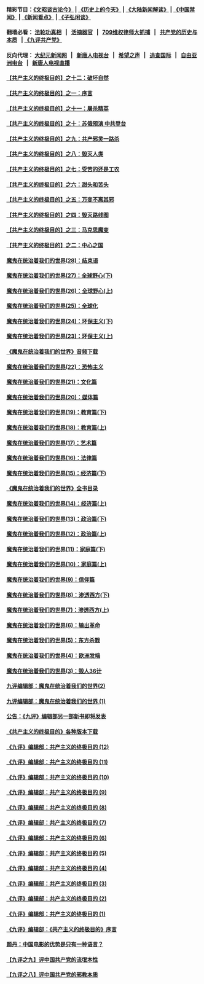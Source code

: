 #### 精彩节目：[《文昭谈古论今》](http://134.209.198.168/wenzhao) | [《历史上的今天》](http://134.209.198.168/today-in-history) | [《大陆新闻解读》](http://134.209.198.168/ntdtv-comedy) | [《中国禁闻》](http://134.209.198.168/ntdtv-news) | [《新闻看点》](http://134.209.198.168/news-insight) | [《子弘闲谈》](http://134.209.198.168/zihongxiantan/) 

  #### 翻墙必看： [法轮功真相](http://134.209.198.168:10000/videos/truth.html) &nbsp;&nbsp;|&nbsp;&nbsp; [活摘器官](http://134.209.198.168:10000/videos/res/Organs/) &nbsp;&nbsp;|&nbsp;&nbsp; [709维权律师大抓捕](http://134.209.198.168:10000/videos/709/) &nbsp;&nbsp;|&nbsp;&nbsp; [共产党的历史与本质](http://134.209.198.168:10000/videos/ccp.html) &nbsp;&nbsp;| [《九评共产党》](http://134.209.198.168:10000/videos/jiuping/) 

#### 反向代理： [大纪元新闻网](http://134.209.198.168:10080/) &nbsp;&nbsp;|&nbsp;&nbsp; [新唐人电视台](http://134.209.198.168:8000/) &nbsp;&nbsp;|&nbsp;&nbsp; [希望之声](http://134.209.198.168:8200/) &nbsp;&nbsp;|&nbsp;&nbsp; [追查国际](http://134.209.198.168:10010/) &nbsp;&nbsp;|&nbsp;&nbsp; [自由亚洲电台](http://134.209.198.168:9800/) &nbsp;&nbsp;|&nbsp;&nbsp; [新唐人电视直播](http://134.209.198.168/) 

#### [【共产主义的终极目的】之十二：破坏自然](../pages/nsc422/n11135214.md?t=03242136) 

#### [【共产主义的终极目的】之一：序言](../pages/nsc422/n11086077.md?t=03242136) 

#### [【共产主义的终极目的】之十一：屠杀精英](../pages/nsc422/n11118442.md?t=03242136) 

#### [【共产主义的终极目的】之十：苏俄预演 中共登台](../pages/nsc422/n11118424.md?t=03242136) 

#### [【共产主义的终极目的】之九：共产邪灵一路杀](../pages/nsc422/n11114139.md?t=03242136) 

#### [【共产主义的终极目的】之八：毁灭人类](../pages/nsc422/n11108503.md?t=03242136) 

#### [【共产主义的终极目的】之七：受苦的还是工农](../pages/nsc422/n11101809.md?t=03242136) 

#### [【共产主义的终极目的】之六：甜头和苦头](../pages/nsc422/n11096971.md?t=03242136) 

#### [【共产主义的终极目的】之五：万变不离其邪](../pages/nsc422/n11091285.md?t=03242136) 

#### [【共产主义的终极目的】之四：毁灭路线图](../pages/nsc422/n11086284.md?t=03242136) 

#### [【共产主义的终极目的】之三：马克思魔变](../pages/nsc422/n11061941.md?t=03242136) 

#### [【共产主义的终极目的】之二：中心之国](../pages/nsc422/n11047728.md?t=03242136) 

#### [魔鬼在统治着我们的世界(28)：结束语](../pages/nsc422/n10936246.md?t=03242136) 

#### [魔鬼在统治着我们的世界(27)：全球野心(下)](../pages/nsc422/n10928319.md?t=03242136) 

#### [魔鬼在统治着我们的世界(26)：全球野心(上)](../pages/nsc422/n10900318.md?t=03242136) 

#### [魔鬼在统治着我们的世界(25)：全球化](../pages/nsc422/n10788205.md?t=03242136) 

#### [魔鬼在统治着我们的世界(24)：环保主义(下)](../pages/nsc422/n10695307.md?t=03242136) 

#### [魔鬼在统治着我们的世界(23)：环保主义(上)](../pages/nsc422/n10688613.md?t=03242136) 

#### [《魔鬼在统治着我们的世界》音频下载](../pages/nsc422/n10635553.md?t=03242136) 

#### [魔鬼在统治着我们的世界(22)：恐怖主义](../pages/nsc422/n10614727.md?t=03242136) 

#### [魔鬼在统治着我们的世界(21)：文化篇](../pages/nsc422/n10597706.md?t=03242136) 

#### [魔鬼在统治着我们的世界(20)：媒体篇](../pages/nsc422/n10586579.md?t=03242136) 

#### [魔鬼在统治着我们的世界(19)：教育篇(下)](../pages/nsc422/n10564808.md?t=03242136) 

#### [魔鬼在统治着我们的世界(18)：教育篇(上)](../pages/nsc422/n10526970.md?t=03242136) 

#### [魔鬼在统治着我们的世界(17)：艺术篇](../pages/nsc422/n10499093.md?t=03242136) 

#### [魔鬼在统治着我们的世界(16)：法律篇](../pages/nsc422/n10485969.md?t=03242136) 

#### [魔鬼在统治着我们的世界(15)：经济篇(下)](../pages/nsc422/n10469975.md?t=03242136) 

#### [《魔鬼在统治着我们的世界》全书目录](../pages/nsc422/n10464261.md?t=03242136) 

#### [魔鬼在统治着我们的世界(14)：经济篇(上)](../pages/nsc422/n10457370.md?t=03242136) 

#### [魔鬼在统治着我们的世界(13)：政治篇(下)](../pages/nsc422/n10448270.md?t=03242136) 

#### [魔鬼在统治着我们的世界(12)：政治篇(上)](../pages/nsc422/n10444576.md?t=03242136) 

#### [魔鬼在统治着我们的世界(11)：家庭篇(下)](../pages/nsc422/n10440961.md?t=03242136) 

#### [魔鬼在统治着我们的世界(10)：家庭篇(上)](../pages/nsc422/n10435448.md?t=03242136) 

#### [魔鬼在统治着我们的世界(9)：信仰篇](../pages/nsc422/n10432159.md?t=03242136) 

#### [魔鬼在统治着我们的世界(8)：渗透西方(下)](../pages/nsc422/n10429603.md?t=03242136) 

#### [魔鬼在统治着我们的世界(7)：渗透西方(上)](../pages/nsc422/n10426013.md?t=03242136) 

#### [魔鬼在统治着我们的世界(6)：输出革命](../pages/nsc422/n10421536.md?t=03242136) 

#### [魔鬼在统治着我们的世界(5)：东方杀戮](../pages/nsc422/n10417707.md?t=03242136) 

#### [魔鬼在统治着我们的世界(4)：欧洲发端](../pages/nsc422/n10414890.md?t=03242136) 

#### [魔鬼在统治着我们的世界(3)：毁人36计](../pages/nsc422/n10411583.md?t=03242136) 

#### [九评编辑部：魔鬼在统治着我们的世界(2)](../pages/nsc422/n10410036.md?t=03242136) 

#### [九评编辑部：魔鬼在统治着我们的世界 (1)](../pages/nsc422/n10406825.md?t=03242136) 

#### [公告：《九评》编辑部另一部新书即将发表](../pages/nsc422/n10405104.md?t=03242136) 

#### [《共产主义的终极目的》各种版本下载](../pages/nsc422/n10022138.md?t=03242136) 

#### [《九评》编辑部：共产主义的终极目的 (12)](../pages/nsc422/n9933272.md?t=03242136) 

#### [《九评》编辑部：共产主义的终极目的 (11)](../pages/nsc422/n9924973.md?t=03242136) 

#### [《九评》编辑部：共产主义的终极目的 (10)](../pages/nsc422/n9920883.md?t=03242136) 

#### [《九评》编辑部：共产主义的终极目的 (9)](../pages/nsc422/n9916363.md?t=03242136) 

#### [《九评》编辑部：共产主义的终极目的 (8)](../pages/nsc422/n9912488.md?t=03242136) 

#### [《九评》编辑部：共产主义的终极目的 (7)](../pages/nsc422/n9901176.md?t=03242136) 

#### [《九评》编辑部：共产主义的终极目的 (6)](../pages/nsc422/n9899359.md?t=03242136) 

#### [《九评》编辑部：共产主义的终极目的 (5)](../pages/nsc422/n9893174.md?t=03242136) 

#### [《九评》编辑部：共产主义的终极目的 (4)](../pages/nsc422/n9891246.md?t=03242136) 

#### [《九评》编辑部：共产主义的终极目的 (3)](../pages/nsc422/n9879879.md?t=03242136) 

#### [《九评》编辑部：共产主义的终极目的 (2)](../pages/nsc422/n9876205.md?t=03242136) 

#### [《九评》编辑部：共产主义的终极目的 (1)](../pages/nsc422/n9865857.md?t=03242136) 

#### [《九评》编辑部：《共产主义的终极目的》序言](../pages/nsc422/n9862666.md?t=03242136) 

#### [颜丹：中国电影的优势是只有一种语言？](../pages/nsc422/n9583062.md?t=03242136) 

#### [【九评之九】评中国共产党的流氓本性](../pages/nsc422/n737542.md?t=03242136) 

#### [【九评之八】评中国共产党的邪教本质](../pages/nsc422/n735942.md?t=03242136) 

